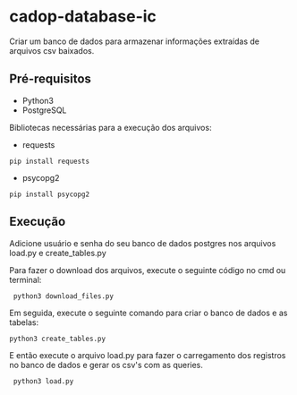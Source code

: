 # cadop-database-ic
Criar um banco de dados para armazenar informações extraídas de arquivos csv baixados.

## Pré-requisitos
  - Python3
  - PostgreSQL
  
Bibliotecas necessárias para a execução dos arquivos:
  * requests
  ```
  pip install requests
  ```
  * psycopg2
  ```
  pip install psycopg2
  ```

## Execução
Adicione usuário e senha do seu banco de dados postgres nos arquivos load.py e create_tables.py

Para fazer o download dos arquivos, execute o seguinte código no cmd ou terminal:
 ```
  python3 download_files.py
 ```
Em seguida, execute o seguinte comando para criar o banco de dados e as tabelas:
  ```
  python3 create_tables.py
  ```
E então execute o arquivo load.py para fazer o carregamento dos registros no banco de dados e gerar os csv's com as queries.
 ```
  python3 load.py
 ```
